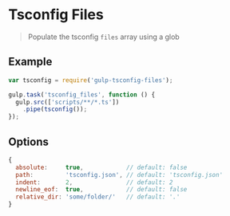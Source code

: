 # Tsconfig Files

> Populate the tsconfig `files` array using a glob

## Example

``` js
var tsconfig = require('gulp-tsconfig-files');

gulp.task('tsconfig_files', function () {
  gulp.src(['scripts/**/*.ts'])
    .pipe(tsconfig());
});
```

## Options

``` js
{
  absolute:     true,            // default: false
  path:         'tsconfig.json', // default: 'tsconfig.json'
  indent:       2,               // default: 2
  newline_eof:  true,            // default: false
  relative_dir: 'some/folder/'   // default: '.'
}
```
